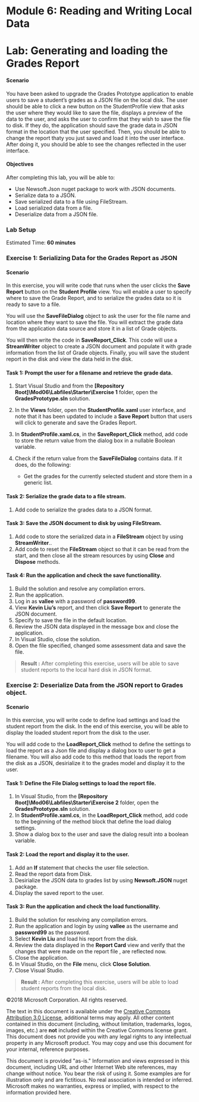 
# Module 6: Reading and Writing Local Data

# Lab: Generating and loading the Grades Report

#### Scenario

You have been asked to upgrade the Grades Prototype application to enable users to save a student’s grades as a JSON file on the local disk. The user should be able to click a new button on the StudentProfile view that asks the user where they would like to save the file, displays a preview of the data to the user, and asks the user to confirm that they wish to save the file to disk. If they do, the application should save the grade data in JSON format in the location that the user specified.
Then, you should be able to change the report thaty you just saved and load it into the user interface.
After doing it, you should be able to see the changes reflected in the user interface.

#### Objectives

After completing this lab, you will be able to:
   -    Use Newsoft.Json nuget package to work with JSON documents.
   -	Serialize data to a JSON.
   -    Save serialized data to a file using FileStream.
   -	Load serialized data from a file.
   -	Deserialize data from a JSON file.
   


### Lab Setup

Estimated Time: **60 minutes**

### Exercise 1: Serializing Data for the Grades Report as JSON

#### Scenario

In this exercise, you will write code that runs when the user clicks the **Save
Report** button on the **Student Profile** view. You will enable a user to
specify where to save the Grade Report, and to serialize the grades data so it
is ready to save to a file.

You will use the **SaveFileDialog** object to ask the user for the file name and
location where they want to save the file. You will extract the grade data from
the application data source and store it in a list of Grade objects.

You will then write the code in **SaveReport_Click**. This code will use a
**StreamWriter** object to create a JSON document and populate it with grade
information from the list of Grade objects. Finally, you will save the student report in the disk and view the data held in the disk.



#### Task 1: Prompt the user for a filename and retrieve the grade data.

1.  Start Visual Studio and from the **[Repository Root]\\Mod06\\Labfiles\\Starter\\Exercise
    1** folder, open the **GradesPrototype.sln** solution.
2. In the **Views** folder, open the **StudentProfile.xaml** user interface, and
note that it has been updated to include a **Save Report** button that users
will click to generate and save the Grades Report.
3. In **StudentProfile.xaml.cs**, in the **SaveReport_Click** method, add code to
store the return value from the dialog box in a nullable Boolean variable.
4.  Check if the return value from the **SaveFileDialog** contains data. If it
    does, do the following:

    -  Get the grades for the currently selected student and store them in a
        generic list.
    

#### Task 2: Serialize the grade data to a file stream.

1. Add code to serialize the grades data to a JSON format.


#### Task 3: Save the JSON document to disk by using FileStream.

1. Add code to store the serialized data in a **FileStream** object by using **StreamWriter**..
2.  Add code to reset the **FileStream** object so that it can be read from
    the start, and then close all the stream resources by using **Close** and **Dispose** methods.


#### Task 4: Run the application and check the save functionallity.

1.  Build the solution and resolve any compilation errors.
2.  Run the application.
3.  Log in as **vallee** with a password of **password99**.
4.  View **Kevin Liu’s** report, and then click **Save Report** to generate the
    JSON document.
5.  Specify to save the file in the default location.
6.	Review the JSON data displayed in the message box and close the application.
7.	In Visual Studio, close the solution.
8. Open the file specified, changed some assessment data and save the file.


>**Result :** After completing this exercise, users will be able to save student reports to the local hard disk in JSON format.

### Exercise 2: Deserialize Data from the JSON report to Grades object.

#### Scenario

In this exercise, you will write code to define load settings and load the student report from the disk.
In the end of this exercise, you will be able to display the loaded student report from the disk to the user.

You will add code to the **LoadReport_Click** method to define the settings to load the report as a Json file and display a dialog box to user to get a filename.
You will also add code to this method that loads the report from the disk as a JSON, desirialize it to the grades model and display it to the user.


#### Task 1: Define the File Dialog settings to load the report file.

1.	In Visual Studio, from the **[Repository Root]\Mod06\Labfiles\Starter\Exercise 2** folder, open the **GradesPrototype.sln** solution.
2. In **StudentProfile.xaml.cs**, in the **LoadReport_Click** method, add code to
the beginning of the method block that define the load dialog settings.
3. Show a dialog box to the user and save the dialog result into a boolean variable.

#### Task 2: Load the report and display it to the user.

1. Add an **If** statement that checks the user file selection.
2. Read the report data from Disk.
3. Desirialize the JSON data to grades list by using **Newsoft.JSON** nuget package.
4. Display the saved report to the user.

#### Task 3: Run the application and check the load functionallity.

1.  Build the solution for resolving any compilation errors.
2.  Run the application and login by using **vallee** as the username and **password99** as the password.
3.  Select **Kevin Liu** and load his report from the disk.
9.	Review the data displayed in the **Report Card** view and verify that the changes that were made on the report file , are reflected now.
10.	Close the application.
11.	In Visual Studio, on the **File** menu, click **Close Solution**.
12. Close Visual Studio.


>**Result :** After completing this exercise, users will be able to load student reports from the local  disk.

©2018 Microsoft Corporation. All rights reserved.

The text in this document is available under the  [Creative Commons Attribution 3.0 License](https://creativecommons.org/licenses/by/3.0/legalcode), additional terms may apply. All other content contained in this document (including, without limitation, trademarks, logos, images, etc.) are  **not**  included within the Creative Commons license grant. This document does not provide you with any legal rights to any intellectual property in any Microsoft product. You may copy and use this document for your internal, reference purposes.

This document is provided &quot;as-is.&quot; Information and views expressed in this document, including URL and other Internet Web site references, may change without notice. You bear the risk of using it. Some examples are for illustration only and are fictitious. No real association is intended or inferred. Microsoft makes no warranties, express or implied, with respect to the information provided here.
